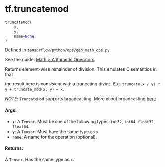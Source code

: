 <div itemscope itemtype="http://developers.google.com/ReferenceObject">
<meta itemprop="name" content="tf.truncatemod" />
</div>

# tf.truncatemod

``` python
truncatemod(
    x,
    y,
    name=None
)
```



Defined in `tensorflow/python/ops/gen_math_ops.py`.

See the guide: [Math > Arithmetic Operators](../../../api_guides/python/math_ops.md#Arithmetic_Operators)

Returns element-wise remainder of division. This emulates C semantics in that

the result here is consistent with a truncating divide. E.g. `truncate(x / y) *
y + truncate_mod(x, y) = x`.

*NOTE*: `TruncateMod` supports broadcasting. More about broadcasting
[here](http://docs.scipy.org/doc/numpy/user/basics.broadcasting.html)

#### Args:

* <b>`x`</b>: A `Tensor`. Must be one of the following types: `int32`, `int64`, `float32`, `float64`.
* <b>`y`</b>: A `Tensor`. Must have the same type as `x`.
* <b>`name`</b>: A name for the operation (optional).


#### Returns:

  A `Tensor`. Has the same type as `x`.